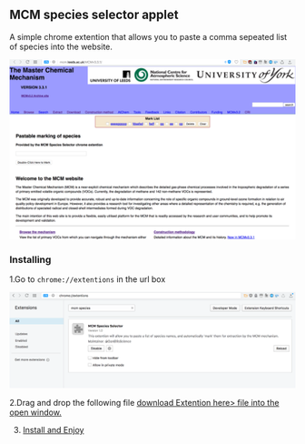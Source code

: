 ## MCM species selector applet 
A simple chrome extention that allows you to paste a comma sepeated list of species into the website.

<img src='Screen Shot 2017-08-05 at 22.46.16.png' />

### Installing
1.Go to `chrome://extentions` in the url box

<img src='extentions.png'/>

2.Drag and drop the following file <a href='https://github.com/wolfiex/CoolStuff/raw/master/MCMchromeExtention/MCMextention.nex'>download Extention here> file into the open window. 

3. Install and Enjoy 
